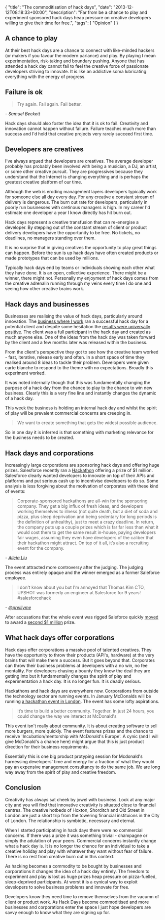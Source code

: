 {
  "title": "The commoditisation of hack days",
  "date": "2013-12-12T08:18:33+00:00",
  "description": "Far from be a chance to play and experiment sponsored hack days heap pressure on creative developers willing to give their time for free.",
  "tags": [
    "Opinion"
  ]
}

## A chance to play

At their best hack days are a chance to connect with like-minded hackers (or makers if you favour the modern parlance) and play. By playing I mean experimentation, risk-taking and boundary pushing. Anyone that has attended a hack day cannot fail to feel the creative force of passionate developers striving to innovate. It is like an addictive soma lubricating everything with the energy of progress. 

## Failure is ok

> Try again. Fail again. Fail better. 

<cite>- Samuel Beckett</cite>

Hack days should also foster the idea that it is ok to fail. Creativity and innovation cannot happen without failure. Failure teaches much more than success and I'd hold that creative projects very rarely succeed first time.  

## Developers are creatives

I've always argued that developers are creatives. The average developer probably has probably been involved with being a musician, a DJ, an artist, or some other creative pursuit. They are progressives because they understand that the Internet is changing everything and is perhaps the greatest creative platform of our time.

Although the web is eroding management layers developers typically work for someone else all day every day. For any creative a constant stream of delivery is dangerous. The burn out rate for developers, particularly in poorly run businesses with cretinous managers is high. In my career I'd estimate one developer a year I know directly has hit burn out. 

Hack days represent a creative transfusion that can re-energise a developer. By stepping out of the constant stream of client or product delivery developers have the opportunity to be free. No tickets, no deadlines, no managers standing over them. 

It is no surprise that in giving creatives the opportunity to play great things can happen. Before the sun is up hack days have often created products or made prototypes that can be used by millions.

Typically hack days end by teams or individuals showing each other what they have done. It is an open, collective experience. There might be a winner, there might not. Personally my enjoyment of hack days comes from the creative adrenalin running through my veins every time I do one and seeing how other creative brains work.

## Hack days and businesses

Businesses are realising the value of hack days, particularly around innovation. The [business where I work][1] ran a successful hack day for a potential client and despite some hesitation the [results were universally positive][2]. The client was a full participant in the hack day and created as much anyone else. One of the ideas from the hack day was taken forward by the client and a few months later was released within the business. 

From the client's perspective they got to see how the creative team worked - fast, iterative, release early and often. In a short space of time they realised around 8 ideas to tackle their problem. Developers were given carte blanche to respond to the theme with no expectations. Broadly this experiment worked. 

It was noted internally though that this was fundamentally changing the purpose of a hack day from the chance to play to the chance to win new business. Clearly this is a very fine line and instantly changes the dynamic of a hack day.

This week the business is holding an internal hack day and whilst the spirit of play will be prevalent commercial concerns are creeping in. 

> We want to create something that gets the widest possible audience.

So in one day it is inferred is that something with marketing relevance for the business needs to be created.

## Hack days and corporations

Increasingly large corporations are sponsoring hack days and offering huge prizes. Salesforce recently ran a [Hackathon][3] offering a prize of $1 million. Salesforce clearly wanted developers to innovate on top of their APIs and platforms and put serious cash up to incentivise developers to do so. Some analysis is less forgiving about the motivation of corporates with these kind of events:

> Corporate-sponsored hackathons are all-win for the sponsoring company. They get a big influx of fresh ideas, and developers working themselves to illness (not quite death, but a diet of soda and pizza, plus sleep deprivation and being sedentary for long periods is the definition of unhealthy), just to meet a crazy deadline. In return, the company puts up a couple prizes which is far far less than what it would cost them to get the same result in-house, paying developers fair wages, assuming they even have developers of the caliber that their hackathon might attract. On top of it all, it’s also a recruiting event for the company.

<cite>- [Alicia Liu][4]</cite>

The event attracted more controversy after the judging. The judging process was entirely opaque and the winner emerged as a former Saleforce employee.

> I don't know about you but I'm annoyed that Thomas Kim CTO, UPSHOT was formerly an engineer at Salesforce for 9 years! #salesforcehack

<cite>- [@preillyme][5]</cite>

After accusations that the whole event was rigged Saleforce quickly [moved][7] to award a [second $1 million][6] prize.

## What hack days offer corporations

Hack days offer corporations a massive pool of talented creatives. They have the opportunity to throw their products (API's, hardware) at the very brains that will make them a success. But it goes beyond that. Corporates can throw their business problems at developers with a no win, no fee mentality. For developers chasing a bounty they know the deal they are getting into but it fundamentally changes the spirit of play and experimentation a hack day. It is no longer fun. It is deadly serious. 

Hackathons and hack days are everywhere now. Corporations from outside the technology sector are running events. In January McDonalds will be running [a hackathon event in London][8]. The event has some lofty aspirations.

> It’s time to build a better community. Together.
> In just 24 hours, you could change the way we interact at McDonald's

This event isn't really about community. It is about creating software to sell more burgers, more quickly. The event features prizes and the chance to receive 'Incubation/mentorship with McDonald's Europe'. A cynic (and I will give McDonald's a chance here) might argue that this is just product direction for their business requirements.

Essentially this is one big product protyping session for Mcdonald's harnessing developers' time and energy for a fraction of what they would pay an expensive management consultancy to do the same job. We are long way away from the spirit of play and creative freedom. 


## Conclusion

Creativity has always sat cheek by jowel with business. Look at any major city and you will find that innovative creativity is situated close to financial centres. The creative hotbeds of Hoxton, Shorditch and Old Street in London are just a short trip from the towering financial instituions in the City of London. The relationship is symbiotic, necessary and eternal.

When I started participating in hack days there were no commercial concerns. If there was a prize it was something trivial - champagne or simply the adulation of your peers. Commercial concerns instantly change what a hack day is. It is no longer the chance for an individual to take a creative holiday and play with whatever they want without fear of failure. There is no rest from creative burn out in this context. 

As hacking becomes a commodity to be bought by businesses and corporations it changes the idea of a hack day entirely. The freedom to experiment and play is lost as huge prizes heap pressure on pizza-fuelled, sleep-deprived participants. At worst it is a cynical way to exploit developers to solve business problems and innovate for free.

Developers know they need time to remove themselves from the vacumn of client or product work. As Hack Days become commoditised and more businesses and corporations enter the space I just hope developers are savvy enough to know what they are signing up for. 

[1]: http://pebblecode.com
[2]: http://blog.pebblecode.com/post/64705931344/winning-new-business-with-hack-days
[3]: http://events.developerforce.com/dreamforce/hackathon
[4]: https://medium.com/hackers-and-hacking/b839268fb82d
[5]: https://twitter.com/preillyme/status/403679005489905664
[6]: http://readwrite.com/2013/12/02/salesforce-hackathon-controversy-upshot-healthcare-love#awesm=~opNp93Afuhf4hi
[7]: http://blogs.developerforce.com/developer-relations/2013/12/update-on-salesforce1-hackathon-feedback-review.html
[8]: https://www.eventbrite.com/e/mcdonalds-europe-hackathon-tickets-9153244601
